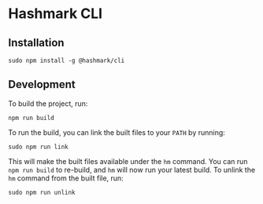 # Hashmark CLI

## Installation
```
sudo npm install -g @hashmark/cli
```

## Development
To build the project, run:

```
npm run build
```

To run the build, you can link the built files to your `PATH` by running:

```
sudo npm run link
```

This will make the built files available under the `hm` command. You can run `npm run build` to re-build, and `hm` will now run your latest build. To unlink the `hm` command from the built file, run:

```
sudo npm run unlink
```
